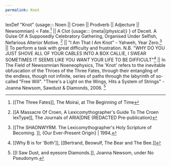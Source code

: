 ```yaml
---
permalink: Knot
---
```

lexDef "Knot" {usage::: Noen || Croen || Prodverb || Adjecture || Newsomnian} < Fate.[^KnotNoen] || A Clot {usage::: {meta|(physical)} } of Deceit. A Guise Of A Supposedly Celebratory Gathering, Organised Under Selfish, Nefarious Alterior Motive. [^KnotCroen] || "I Am That I Am Knot" - Yahweh, Year Zero.[^KnotProdverb] || To perform a task with great difficulty and frustration. N.B. "WHY DO YOU JUST SHOVE ALL OF YOUR CABLES INTO A BOX CALLIE, I SWEAR SOMETIMES IT SEEMS LIKE YOU _WANT_ YOUR LIFE TO BE DIFFICULT"[^KnotAdjecture] || In The Field of Newsomnian Noeneophysics, The 'Knot' refers to the inevitable obfuscation of the Throes of the Three Fates, through their entangling of the endless, though not infinite, series of paths through the labyrinth of so-called "Free Will". "There's a Light on the Wings, Hits a System of Strings" - Joanna Newsom, Sawdust & Diamonds, 2006. [^KnotNewsomnian]

[^KnotNoen]: [[The Three Fates]], The Moirai, at The Beginning of Time
[^KnotCroen]: [[A Massacre Of Croen, A Lexicomythographer's Guide To The Croen lexType]], The Journals of ARIA|DNE {REDACTED Pre-publication}
[^KnotProdverb]: [[The SHAONWYRM. The Lexicomythographer's Holy Scripture of Becoming. ]], {Our Ever-Present Origin} | 1994.
[^KnotAdjecture]: [[Why B is for 'Both']], [[Bertrand, Beowulf, The Bear and The Bee.]]
[^KnotNewsomnian]: [[I Saw Dust, and eyesore Diamonds.]], Joanna Newsom, under No Pseudonym. 
